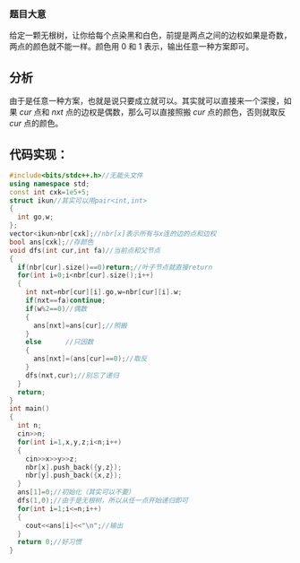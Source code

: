 ### 题目大意
给定一颗无根树，让你给每个点染黑和白色，前提是两点之间的边权如果是奇数，两点的颜色就不能一样。颜色用 $0$ 和 $1$ 表示，输出任意一种方案即可。
## 分析
由于是任意一种方案，也就是说只要成立就可以。其实就可以直接来一个深搜，如果 $cur$ 点和 $nxt$ 点的边权是偶数，那么可以直接照搬 $cur$ 点的颜色，否则就取反 $cur$ 点的颜色。
## 代码实现：
```cpp
#include<bits/stdc++.h>//无能头文件
using namespace std;
const int cxk=1e5+5;
struct ikun//其实可以用pair<int,int>
{
  int go,w;
};
vector<ikun>nbr[cxk];//nbr[x]表示所有与x连的边的点和边权
bool ans[cxk];//存颜色
void dfs(int cur,int fa)//当前点和父节点
{
  if(nbr[cur].size()==0)return;//叶子节点就直接return
  for(int i=0;i<nbr[cur].size();i++)
  {
    int nxt=nbr[cur][i].go,w=nbr[cur][i].w;
    if(nxt==fa)continue;
    if(w%2==0)//偶数
    {         
      ans[nxt]=ans[cur];//照搬
    }         
    else      //只因数
    {
      ans[nxt]=(ans[cur]==0);//取反
    }
    dfs(nxt,cur);//别忘了递归
  }
  return;
}
int main()
{
  int n;
  cin>>n;
  for(int i=1,x,y,z;i<n;i++)
  {
    cin>>x>>y>>z;
    nbr[x].push_back({y,z});
    nbr[y].push_back({x,z});
  }
  ans[1]=0;//初始化（其实可以不要）
  dfs(1,0);//由于是无根树，所以从任一点开始递归即可
  for(int i=1;i<=n;i++)
  {
    cout<<ans[i]<<"\n";//输出
  }
  return 0;//好习惯
}
```
